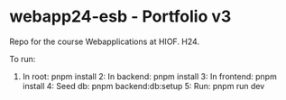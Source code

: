 # webapp24-esb - Portfolio v3
 Repo for the course Webapplications at HIOF. H24.

 To run:

 1. In root: pnpm install
 2: In backend: pnpm install
 3: In frontend: pnpm install
 4: Seed db: pnpm backend:db:setup
 5: Run: pnpm run dev

